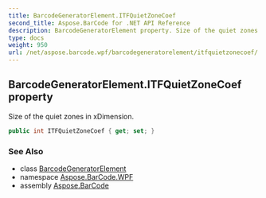 ```yaml
---
title: BarcodeGeneratorElement.ITFQuietZoneCoef
second_title: Aspose.BarCode for .NET API Reference
description: BarcodeGeneratorElement property. Size of the quiet zones in xDimension
type: docs
weight: 950
url: /net/aspose.barcode.wpf/barcodegeneratorelement/itfquietzonecoef/
---
```

## BarcodeGeneratorElement.ITFQuietZoneCoef property

Size of the quiet zones in xDimension.

```csharp
public int ITFQuietZoneCoef { get; set; }
```

### See Also

* class [BarcodeGeneratorElement](../)
* namespace [Aspose.BarCode.WPF](../../../aspose.barcode.wpf/)
* assembly [Aspose.BarCode](../../../)


